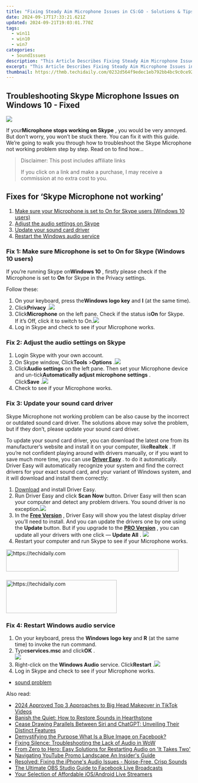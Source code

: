 ```yaml
---
title: "Fixing Steady Aim Microphone Issues in CS:GO - Solutions & Tips"
date: 2024-09-17T17:33:21.621Z
updated: 2024-09-21T19:03:01.770Z
tags:
  - win11
  - win10
  - win7
categories:
  - SoundIssues
description: "This Article Describes Fixing Steady Aim Microphone Issues in CS:GO - Solutions & Tips"
excerpt: "This Article Describes Fixing Steady Aim Microphone Issues in CS:GO - Solutions & Tips"
thumbnail: https://thmb.techidaily.com/0232d564f9edec1eb792bb4bc9c0ce9205dc45825a5dcab73d08eb483f21e3ea.jpeg
---
```


## Troubleshooting Skype Microphone Issues on Windows 10 - Fixed

![](https://images.drivereasy.com/wp-content/uploads/2018/03/img_5ab602132d542.jpg)

 If your**Microphone stops working on Skype** , you would be very annoyed. But don’t worry, you won’t be stuck there. You can fix it with this guide. We’re going to walk you through how to troubleshoot the Skype Microphone not working problem step by step. Read on to find how…

>  Disclaimer: This post includes affiliate links
>
>  If you click on a link and make a purchase, I may receive a commission at no extra cost to you.
>

## Fixes for ‘Skype Microphone not working’

1. [Make sure your Microphone is set to On for Skype users (Windows 10 users)](https://www.drivereasy.com/knowledge/fix-skype-microphone-not-working-on-windows-solved/#M1)
2. [Adjust the audio settings on Skype](https://tools.techidaily.com/drivereasy/download/)
3. [Update your sound card driver](https://tools.techidaily.com/drivereasy/download/)
4. [Restart the Windows audio service](https://tools.techidaily.com/drivereasy/download/)

###

### Fix 1: Make sure Microphone is set to On for Skype (Windows 10 users)

 If you’re running Skype on**Windows 10** , firstly please check if the Microphone is set to **On**  for Skype in the Privacy settings.

Follow these:

1. On your keyboard, press the**Windows logo key**  and **I** (at the same time).
2. Click**Privacy** .![](https://images.drivereasy.com/wp-content/uploads/2017/08/img_59968e2b7da45.png)
3. Click**Microphone** on the left pane. Check if the status is**On**  for Skype.  
 If it’s Off, click it to switch to On.![](https://images.drivereasy.com/wp-content/uploads/2017/08/img_59968e77b3c45.png)
4. Log in Skype and check to see if your Microphone works.

###

### Fix 2: Adjust the audio settings on Skype

1. Login Skype with your own account.
2. On Skype window, Click**Tools** \>**Options** .![](https://images.drivereasy.com/wp-content/uploads/2017/08/img_599a3fd935df2.png)
3. Click**Audio settings** on the left pane. Then set your Microphone device and un-tick**Automatically adjust microphone settings** .  
 Click**Save** .![](https://images.drivereasy.com/wp-content/uploads/2017/08/img_59969244028ac.jpg)
4. Check to see if your Microphone works.

###

### Fix 3: Update your sound card driver

 Skype Microphone not working problem can be also cause by the incorrect or outdated sound card driver. The solutions above may solve the problem, but if they don’t, please update your sound card driver.

 To update your sound card driver, you can download the latest one from its manufacturer’s website and install it on your computer, like**Realtek** . If you’re not confident playing around with drivers manually,  or if you want to save much more time, you can use **[Driver Easy](https://tools.techidaily.com/drivereasy/download/)**  . to do it automatically. Driver Easy will automatically recognize your system and find the correct drivers for your exact sound card, and your variant of Windows system, and it will download and install them correctly:

1. [Download](https://tools.techidaily.com/drivereasy/download/)  and install Driver Easy.
2. Run Driver Easy and click **Scan Now** button. Driver Easy will then scan your computer and detect any problem drivers. You sound driver is no exception.![](https://images.drivereasy.com/wp-content/uploads/2017/08/img_5992731451721.jpg)
3. In the **[Free Version](https://tools.techidaily.com/drivereasy/download/)**  , Driver Easy will show you the latest display driver you’ll need to install. And you can update the drivers one by one using the   **Update** button.  But if you upgrade to the **[PRO Version](https://tools.techidaily.com/drivereasy/download/)** , you can update all your drivers with one click — **Update All** . ![](https://images.drivereasy.com/wp-content/uploads/2017/08/img_5992c06e8e725.jpg)
4. Restart your computer and run Skype to see if your Microphone works.

<!-- affiliate ads begin -->
<a href="https://bluettius.sjv.io/c/5597632/2139118/17108" target="_top" id="2139118">
  <img src="//a.impactradius-go.com/display-ad/17108-2139118" border="0" alt="https://techidaily.com" width="468" height="60"/>
</a>
<img height="0" width="0" src="https://bluettius.sjv.io/i/5597632/2139118/17108" style="position:absolute;visibility:hidden;" border="0" />
<!-- affiliate ads end -->

###

<!-- affiliate ads begin -->
<a href="https://aligracehair.sjv.io/c/5597632/1868495/19272" target="_top" id="1868495">
  <img src="//a.impactradius-go.com/display-ad/19272-1868495" border="0" alt="https://techidaily.com" width="300" height="90"/>
</a>
<img height="0" width="0" src="https://aligracehair.sjv.io/i/5597632/1868495/19272" style="position:absolute;visibility:hidden;" border="0" />
<!-- affiliate ads end -->

### Fix 4: Restart Windows audio service

1. On your keyboard, press the **Windows logo** **key** and **R** (at the same time) to invoke the run command.
2. Type**services.msc** and click**OK** .  
![](https://images.drivereasy.com/wp-content/uploads/2017/08/img_5996978261d98.png)
3. Right-click on the **Windows Audio** service. Click**Restart** .![](https://images.drivereasy.com/wp-content/uploads/2017/08/img_5996976eeec58.jpg)
4. Log in Skype and check to see if your Microphone works.

* [sound problem](https://tools.techidaily.com/drivereasy/download/)

<ins class="adsbygoogle"
     style="display:block"
     data-ad-format="autorelaxed"
     data-ad-client="ca-pub-7571918770474297"
     data-ad-slot="1223367746"></ins>

<ins class="adsbygoogle"
     style="display:block"
     data-ad-client="ca-pub-7571918770474297"
     data-ad-slot="8358498916"
     data-ad-format="auto"
     data-full-width-responsive="true"></ins>

<span class="atpl-alsoreadstyle">Also read:</span>
<div><ul>
<li><a href="https://tiktok-video-files.techidaily.com/2024-approved-top-3-approaches-to-big-head-makeover-in-tiktok-videos/"><u>2024 Approved Top 3 Approaches to Big Head Makeover in TikTok Videos</u></a></li>
<li><a href="https://sound-issues.techidaily.com/banish-the-quiet-how-to-restore-sounds-in-hearthstone/"><u>Banish the Quiet: How to Restore Sounds in Hearthstone</u></a></li>
<li><a href="https://tech-hub.techidaily.com/cease-drawing-parallels-between-siri-and-chatgpt-unveiling-their-distinct-features/"><u>Cease Drawing Parallels Between Siri and ChatGPT: Unveiling Their Distinct Features</u></a></li>
<li><a href="https://facebook-video-content.techidaily.com/demystifying-the-purpose-what-is-a-blue-image-on-facebook/"><u>Demystifying the Purpose What Is a Blue Image on Facebook?</u></a></li>
<li><a href="https://sound-issues.techidaily.com/fixing-silence-troubleshooting-the-lack-of-audio-in-wow/"><u>Fixing Silence: Troubleshooting the Lack of Audio in WoW</u></a></li>
<li><a href="https://sound-issues.techidaily.com/from-zero-to-hero-easy-solutions-for-restarting-audio-on-it-takes-two/"><u>From Zero to Hero: Easy Solutions for Restarting Audio on 'It Takes Two'</u></a></li>
<li><a href="https://youtube-videos.techidaily.com/navigating-youtube-promo-landscape-an-insiders-guide/"><u>Navigating YouTube Promo Landscape An Insider's Guide</u></a></li>
<li><a href="https://sound-issues.techidaily.com/resolved-fixing-the-iphones-audio-issues-noise-free-crisp-sounds/"><u>Resolved: Fixing the iPhone's Audio Issues - Noise-Free, Crisp Sounds</u></a></li>
<li><a href="https://facebook-videos.techidaily.com/the-ultimate-obs-studio-guide-to-facebook-live-broadcasts/"><u>The Ultimate OBS Studio Guide to Facebook Live Broadcasts</u></a></li>
<li><a href="https://extra-lessons.techidaily.com/your-selection-of-affordable-iosandroid-live-streamers/"><u>Your Selection of Affordable iOS/Android Live Streamers</u></a></li>
</ul></div>

